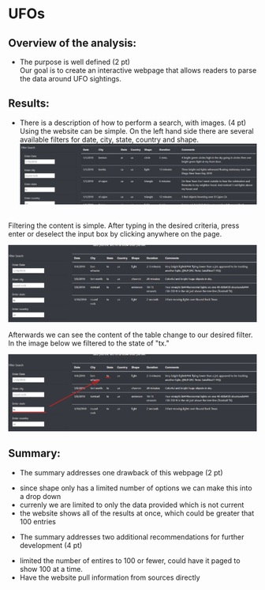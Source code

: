 # UFOs
 
<!-- When building a website. Sometimes it is helpful to create a site map that will help keep the larger picture intact. -->

<!-- ![Website_storyboard](https://github.com/HappyM0f0/UFOs/blob/main/static/img/website_storyboard.png) -->

<!-- # The written analysis has the following: -->

## Overview of the analysis:
* The purpose is well defined (2 pt)<br>
Our goal is to create an interactive webpage that allows readers to parse the data around UFO sightings.<br>
<!-- Building a page that using JavaScript that will dynamtically filter results based on user input.<br>
or<br> -->

## Results:
* There is a description of how to perform a search, with images. (4 pt)<br>
Using the website can be simple. On the left hand side there are several available filters for date, city, state, country and shape.<br>
![Defult_View](https://github.com/HappyM0f0/UFOs/blob/main/static/img/UFO_01.png)<br>
<br>
Filtering the content is simple. After typing in the desired criteria, press enter or deselect the input box by clicking anywhere on the page.<br>

![Post_filter_no_Markings](https://github.com/HappyM0f0/UFOs/blob/main/static/img/UFO_02.png)<br>

Afterwards we can see the content of the table change to our desired filter. In the image below we filtered to the state of "tx."<br>

![Post_filter_with_markings](https://github.com/HappyM0f0/UFOs/blob/main/static/img/UFO_02.1.png)<br>

## Summary:
* The summary addresses one drawback of this webpage (2 pt)<br>
- since shape only has a limited number of options we can make this into a drop down
- currenly we are limited to only the data provided which is not current
- the website shows all of the results at once, which could be greater that 100 entries

* The summary addresses two additional recommendations for further development (4 pt)<br>
- limited the number of entires to 100 or fewer, could have it paged to show 100 at a time.
- Have the website pull information from sources directly
